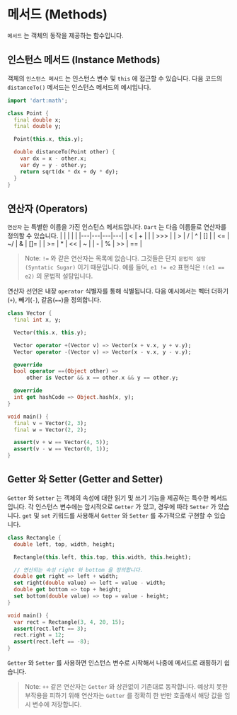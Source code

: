 # 메서드 (Methods)
`메서드` 는 객체의 동작을 제공하는 함수입니다.

## 인스턴스 메서드 (Instance Methods)
객체의 `인스턴스 메서드` 는 인스턴스 변수 및 `this` 에 접근할 수 있습니다. 다음 코드의 `distanceTo()` 메서드는 인스턴스 메서드의 예시입니다.
```dart
import 'dart:math';

class Point {
  final double x;
  final double y;

  Point(this.x, this.y);

  double distanceTo(Point other) {
    var dx = x - other.x;
    var dy = y - other.y;
    return sqrt(dx * dx + dy * dy);
  }
}
```

## 연산자 (Operators)
`연산자` 는 특별한 이름을 가진 인스턴스 메서드입니다. `Dart` 는 다음 이름들로 연산자를 정의할 수 있습니다.
| | | | |
|---|---|---|---|
| < | + | \| | >>> |
| > | / | ^ | [] |
| <= | ~/ | & | []= |
| >= | * | << | ~ |
| - | % | >> | == |

> Note: `!=` 와 같은 연산자는 목록에 없습니다. 그것들은 단지 `문법적 설탕(Syntatic Sugar)` 이기 때문입니다. 예를 들어, `e1 != e2`  표현식은 `!(e1 == e2)` 의 문법적 설탕입니다.

연산자 선언은 내장 `operator` 식별자를 통해 식별됩니다. 다음 예시에서는 벡터 더하기(`+`), 빼기(`-`), 같음(`==`)을 정의합니다.
```dart
class Vector {
  final int x, y;

  Vector(this.x, this.y);

  Vector operator +(Vector v) => Vector(x + v.x, y + v.y);
  Vector operator -(Vector v) => Vector(x - v.x, y - v.y);

  @override
  bool operator ==(Object other) =>
      other is Vector && x == other.x && y == other.y;

  @override
  int get hashCode => Object.hash(x, y);
}

void main() {
  final v = Vector(2, 3);
  final w = Vector(2, 2);

  assert(v + w == Vector(4, 5));
  assert(v - w == Vector(0, 1));
}
```

## Getter 와 Setter (Getter and Setter)
`Getter` 와 `Setter` 는 객체의 속성에 대한 읽기 및 쓰기 기능을 제공하는 특수한 메서드입니다. 각 인스턴스 변수에는 암시적으로 `Getter` 가 있고, 경우에 따라 `Setter` 가 있습니다. `get` 및 `set` 키워드를 사용해서 `Getter` 와 `Setter` 를 추가적으로 구현할 수 있습니다.
```dart
class Rectangle {
  double left, top, width, height;

  Rectangle(this.left, this.top, this.width, this.height);

  // 연산되는 속성 right 와 bottom 을 정의합니다.
  double get right => left + width;
  set right(double value) => left = value - width;
  double get bottom => top + height;
  set bottom(double value) => top = value - height;
}

void main() {
  var rect = Rectangle(3, 4, 20, 15);
  assert(rect.left == 3);
  rect.right = 12;
  assert(rect.left == -8);
}
```

`Getter` 와 `Setter` 를 사용하면 인스턴스 변수로 시작해서 나중에 메서드로 래핑하기 쉽습니다.

> Note: `++` 같은 연산자는 `Getter` 와 상관없이 기존대로 동작합니다. 예상치 못한 부작용을 피하기 위해 연산자는 `Getter` 를 정확히 한 번만 호출해서 해당 값을 임시 변수에 저장합니다.